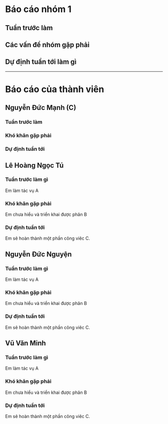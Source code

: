 # Báo cáo nhóm 1

## Tuần trước làm


## Các vấn đề nhóm gặp phải


## Dự định tuần tới làm gì


---

# Báo cáo của thành viên

## Nguyễn Đức Mạnh (C)

### Tuần trước làm


### Khó khăn gặp phải


### Dự định tuần tới


## Lê Hoàng Ngọc Tú


### Tuần trước làm gì
Em làm tác vụ A

### Khó khăn gặp phải
Em chưa hiểu và triển khai được phân B

### Dự định tuần tới
Em sẽ hoàn thành một phần công viêc C.

## Nguyễn Đức Nguyện

### Tuần trước làm gì
Em làm tác vụ A

### Khó khăn gặp phải
Em chưa hiểu và triển khai được phân B

### Dự định tuần tới
Em sẽ hoàn thành một phần công viêc C.

## Vũ Văn Minh

### Tuần trước làm gì
Em làm tác vụ A

### Khó khăn gặp phải
Em chưa hiểu và triển khai được phân B

### Dự định tuần tới
Em sẽ hoàn thành một phần công viêc C.
